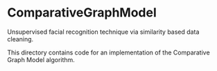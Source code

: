 # ComparativeGraphModel
Unsupervised facial recognition technique via similarity based data cleaning.

This directory contains code for an implementation of the Comparative Graph Model algorithm. 
